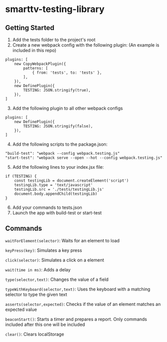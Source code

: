 # smarttv-testing-library


## Getting Started
1. Add the tests folder to the project's root
2. Create a new webpack config with the following plugin: (An example is included in this repo)
```
plugins: [
    new CopyWebpackPlugin({
        patterns: [
            { from: 'tests', to: 'tests' },
        ],
    }),
    new DefinePlugin({
        TESTING: JSON.stringify(true),
    }),
]
```
3. Add the following plugin to all other webpack configs
```
plugins: [
    new DefinePlugin({
        TESTING: JSON.stringify(false),
    }),
]
```
4. Add the following scripts to the package.json:
```
"build-test": "webpack --config webpack.testing.js"
"start-test": "webpack serve --open --hot --config webpack.testing.js"
```
5. Add the following lines to your index.jsx file:
```
if (TESTING) {
    const testingLib = document.createElement('script')
    testingLib.type = 'text/javascript'
    testingLib.src = './tests/testingLib.js'
    document.body.appendChild(testingLib)
}
```
6. Add your commands to tests.json
7. Launch the app with build-test or start-test


## Commands
```waitForElement(selector)```: Waits for an element to load

```keyPress(key)```: Simulates a key press

```click(selector)```: Simulates a click on a element

```wait(time in ms)```: Adds a delay

```type(selector,text)```: Changes the value of a field

```typeWithKeyboard(selector,text)```: Uses the keyboard with a matching selector to type the given text

```asserts(selector,expected)```: Checks if the value of an element matches an expected value

```beaconStart()```: Starts a timer and prepares a report. Only commands included after this one will be included

```clear()```: Clears localStorage

